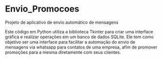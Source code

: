 # Envio_Promocoes
Projeto de aplicativo de envio automático de mensagens

Este código em Python utiliza a biblioteca Tkinter para criar uma interface gráfica e realizar operações em um banco de dados SQLite. 
Ele tem como objetivo ser uma interface para facilitar a automação do envio de mensagens via whatsapp para contatos de uma empresa, afim
de promover promoções para a mesma diretamente com seus clientes.
